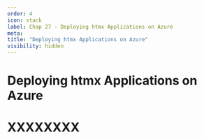 ```yaml
---
order: 4
icon: stack
label: Chap 27 - Deploying htmx Applications on Azure
meta:
title: "Deploying htmx Applications on Azure"
visibility: hidden
---
```

# Deploying htmx Applications on Azure



# XXXXXXXX

